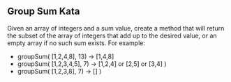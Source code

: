 ﻿Group Sum Kata
--------------------

Given an array of integers and a sum value, create a method that will return the subset of the array of integers that add up to the desired value, or an empty array if no such sum exists. For example:

  * groupSum( [1,2,4,8], 13) -> [1,4,8]
  * groupSum( [1,2,3,4,5], 7) -> [1,2,4] or [2,5] or [3,4] )
  * groupSum( [1,2,3,8], 7) -> [] )
